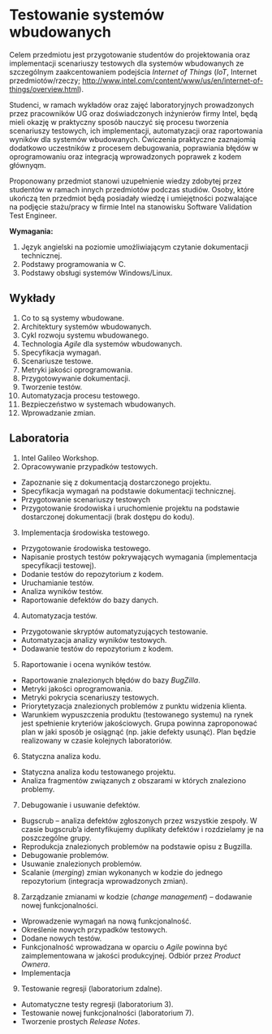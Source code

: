# Testowanie systemów wbudowanych

Celem przedmiotu jest przygotowanie studentów do projektowania oraz
implementacji scenariuszy testowych dla systemów wbudowanych ze
szczególnym zaakcentowaniem podejścia *Internet of Things*
(*IoT*, Internet przedmiotów/rzeczy; http://www.intel.com/content/www/us/en/internet-of-things/overview.html).

Studenci, w ramach wykładów oraz zajęć laboratoryjnych prowadzonych
przez pracowników UG oraz doświadczonych inżynierów firmy Intel, będą
mieli okazję w praktyczny sposób nauczyć się procesu tworzenia
scenariuszy testowych, ich implementacji, automatyzacji oraz
raportowania wyników dla systemów wbudowanych. Ćwiczenia praktyczne
zaznajomią dodatkowo uczestników z procesem debugowania, poprawiania
błędów w oprogramowaniu oraz integracją wprowadzonych poprawek z kodem
głównyqm.

Proponowany przedmiot stanowi uzupełnienie wiedzy zdobytej przez
studentów w ramach innych przedmiotów podczas studiów. Osoby, które
ukończą ten przedmiot będą posiadały wiedzę i umiejętności
pozwalające na podjęcie stażu/pracy w firmie Intel na stanowisku
Software Validation Test Engineer.

**Wymagania:**

1. Język angielski na poziomie umożliwiającym czytanie dokumentacji technicznej.
2. Podstawy programowania w C.
3. Podstawy obsługi systemów Windows/Linux.


## Wykłady

1.  Co to są systemy wbudowane.
2.  Architektury systemów wbudowanych.
3.  Cykl rozwoju systemu wbudowanego.
4.  Technologia *Agile* dla systemów wbudowanych.
5.  Specyfikacja wymagań.
6.  Scenariusze testowe.
7.  Metryki jakości oprogramowania.
8.  Przygotowywanie dokumentacji.
9.  Tworzenie testów.
10. Automatyzacja procesu testowego.
11. Bezpieczeństwo w systemach wbudowanych.
12. Wprowadzanie zmian.


## Laboratoria

1. Intel Galileo Workshop.
2. Opracowywanie przypadków testowych.
  - Zapoznanie się z dokumentacją dostarczonego projektu.
  - Specyfikacja wymagań na podstawie dokumentacji technicznej.
  - Przygotowanie scenariuszy testowych
  - Przygotowanie środowiska i uruchomienie projektu na podstawie
    dostarczonej dokumentacji (brak dostępu do kodu).
3. Implementacja środowiska testowego.
  - Przygotowanie środowiska testowego.
  - Napisanie prostych testów pokrywających wymagania (implementacja
    specyfikacji testowej).
  - Dodanie testów do repozytorium z kodem.
  - Uruchamianie testów.
  - Analiza wyników testów.
  - Raportowanie defektów do bazy danych.
4. Automatyzacja testów.
  - Przygotowanie skryptów automatyzujących testowanie.
  - Automatyzacja analizy wyników testowych.
  - Dodawanie testów do repozytorium z kodem.
5. Raportowanie i ocena wyników testów.
  - Raportowanie znalezionych błędów do bazy *BugZilla*.
  - Metryki jakości oprogramowania.
  - Metryki pokrycia scenariuszy testowych.
  - Priorytetyzacja znalezionych problemów z punktu widzenia klienta.
  - Warunkiem wypuszczenia produktu (testowanego systemu) na rynek jest
    spełnienie kryteriów jakościowych. Grupa powinna
    zaproponować plan w jaki sposób je osiągnąć (np. jakie defekty
    usunąć). Plan będzie realizowany w czasie kolejnych laboratoriów.
6. Statyczna analiza kodu.
  - Statyczna analiza kodu testowanego projektu.
  - Analiza fragmentów związanych z obszarami w których znaleziono problemy.
7. Debugowanie i usuwanie defektów.
  - Bugscrub – analiza defektów zgłoszonych przez wszystkie zespoły.
    W czasie bugscrub’a identyfikujemy duplikaty defektów i rozdzielamy
    je na poszczególne grupy.
  - Reprodukcja znalezionych problemów na podstawie opisu z Bugzilla.
  - Debugowanie problemów.
  - Usuwanie znalezionych problemów.
  - Scalanie (*merging*) zmian wykonanych w kodzie do jednego repozytorium
    (integracja wprowadzonych zmian).
8. Zarządzanie zmianami w kodzie (*change management*) – dodawanie nowej funkcjonalności.
  - Wprowadzenie wymagań na nową funkcjonalność.
  - Określenie nowych przypadków testowych.
  - Dodane nowych testów.
  - Funkcjonalność wprowadzana w oparciu o *Agile* powinna być
    zaimplementowana w jakości produkcyjnej. Odbiór przez *Product Ownera*.
  - Implementacja
9. Testowanie regresji (laboratorium zdalne).
  - Automatyczne testy regresji (laboratorium 3).
  - Testowanie nowej funkcjonalności (laboratorium 7).
  - Tworzenie prostych *Release Notes*.
